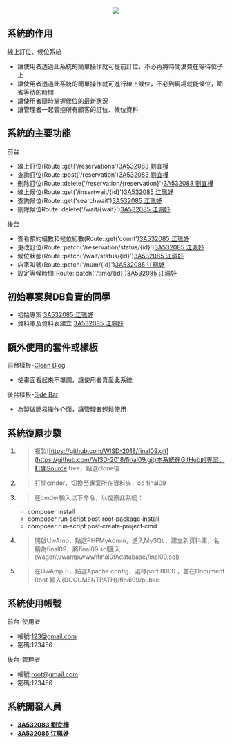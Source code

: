 <p align="center"><img src="https://i.imgur.com/USDHjHb.png"></p>

## 系統的作用

線上訂位、候位系統

- 讓使用者透過此系統的簡單操作就可提前訂位，不必再將時間浪費在等待位子上
- 讓使用者透過此系統的簡單操作就可進行線上候位，不必到現場就能候位，節省等待的時間
- 讓使用者隨時掌握候位的最新狀況
- 讓管理者一起管控所有顧客的訂位、候位資料


## 系統的主要功能
前台
- 線上訂位(Route::get('/reservations')[3A532083 劉宜樺](https://github.com/3A532083)
- 查詢訂位(Route::post('/reservation')[3A532083 劉宜樺](https://github.com/3A532083)
- 刪除訂位(Route::delete('/reservation/{reservation}')[3A532083 劉宜樺](https://github.com/3A532083)
- 線上候位(Route::get('/insertwait/{id}')[3A532085 江珮妤](https://github.com/3A532085)
- 查詢候位(Route::get('searchwait')[3A532085 江珮妤](https://github.com/3A532085)
- 刪除候位Route::delete('/wait/{wait}')[3A532085 江珮妤](https://github.com/3A532085)

後台
- 查看預約組數和候位組數(Route::get('count')[3A532085 江珮妤](https://github.com/3A532085)
- 更改訂位(Route::patch('/reservation/status/{id}')[3A532085 江珮妤](https://github.com/3A532085)
- 候位狀態(Route::patch('/wait/status/{id}')[3A532085 江珮妤](https://github.com/3A532085)
- 店家叫號(Route::patch('/num/{id}')[3A532085 江珮妤](https://github.com/3A532085)
- 設定等候時間(Route::patch('/time/{id}')[3A532085 江珮妤](https://github.com/3A532085)

## 初始專案與DB負責的同學

- 初始專案 [3A532085 江珮妤](https://github.com/3A532085)
- 資料庫及資料表建立 [3A532085 江珮妤](https://github.com/3A532085)

## 額外使用的套件或樣板 

前台樣板-[Clean Blog](https://startbootstrap.com/template-overviews/clean-blog/)
- 使畫面看起來不單調，讓使用者喜愛此系統

後台樣板-[Side Bar](https://startbootstrap.com/template-overviews/simple-sidebar/)
- 為製做簡易操作介面，讓管理者輕鬆使用

## 系統復原步驟

1. > 複製[https://github.com/WISD-2018/final09.git](https://github.com/WISD-2018/final09.git)本系統在GitHub的專案，打開Source tree，點選clone後
2. > 打開cmder，切換至專案所在資料夾，cd final09
3. > 在cmder輸入以下命令，以復原此系統：
     - composer install
     - composer run‐script post‐root‐package‐install
     - composer run‐script post‐create‐project‐cmd
4. > 開啟UwAmp，點選PHPMyAdmin，進入MySQL，建立新資料庫，名稱為final09，將final09.sql匯入(wagon\uwamp\www\final09\database\final09.sql)
5. > 在UwAmp下，點選Apache config，選擇port 8000 ，並在Document Root 輸入{DOCUMENTPATH}/final09/public


## 系統使用帳號

前台-使用者
- 帳號:123@gmail.com
- 密碼:123456

後台-管理者
- 帳號:root@gmail.com
- 密碼:123456

## 系統開發人員

- **[3A532083 劉宜樺](https://github.com/3A532083)**
- **[3A532085 江珮妤](https://github.com/3A532085)**
